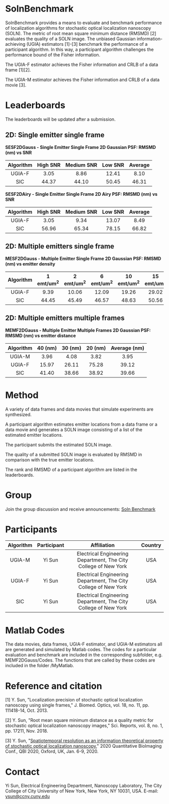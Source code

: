 # SolnBenchmark
SolnBenchmark provides a means to evaluate and benchmark performance of localization algorithms for stochastic optical localization nanoscopy (SOLN). The metric of root mean square minimum distance (RMSMD) [2] evaluates the quality of a SOLN image. The unbiased Gaussian information-achieving (UGIA) estimators [1]-[3] benchmark the performance of a participant algorithm. In this way, a participant algorithm challenges the performance bound of the Fisher information. 

The UGIA-F estimator achieves the Fisher information and CRLB of a data frame [1][2].

The UGIA-M estimator achieves the Fisher information and CRLB of a data movie [3].

# Leaderboards
The leaderboards will be updated after a submission. 

## 2D: Single emitter single frame

**SESF2DGauss - Single Emitter Single Frame 2D Gaussian PSF: RMSMD (nm) vs SNR**

| Algorithm |High SNR |Medium SNR |Low SNR |Average|
|:-------:|:------:|:--------:|:-----:|:-----:|
|UGIA-F     |3.05   |8.86     |12.41 |8.10  |
|SIC      |44.37  |44.10    |50.45 |46.31|

**SESF2DAiry - Single Emitter Single Frame 2D Airy PSF: RMSMD (nm) vs SNR**

| Algorithm |High SNR |Medium SNR |Low SNR |Average|
|:-------:|:------:|:--------:|:-----:|:-----:|
|UGIA-F     |3.05|9.34|13.07|8.49|
|SIC      |56.96|65.34|78.15|66.82|

## 2D: Multiple emitters single frame

**MESF2DGauss - Multiple Emitter Single Frame 2D Gaussian PSF: RMSMD (nm) vs emitter density**

| Algorithm |1 emt/um<sup>2</sup>|2 emt/um<sup>2</sup>|6 emt/um<sup>2</sup>|10 emt/um<sup>2</sup>|15 emt/um<sup>2</sup>|Average|
|:-------:|:------:|:--------:|:-----:|:-----:|:-----:|:-----:|
|UGIA-F     |9.39   |10.06     |12.09 |19.26  |29.02 |15.96|
|SIC        |44.45  |45.49     |46.57 |48.63  |50.56 |47.14|

## 2D: Multiple emitters multiple frames

**MEMF2DGauss - Multiple Emitter Multiple Frames 2D Gaussian PSF: RMSMD (nm) vs emitter distance**

|Algorithm|40 (nm)|30 (nm)|20 (nm)|Average (nm)|
|:-------:|:-----:|:-----:|:-----:|:-----:|
|UGIA-M   |3.96   |4.08   | 3.82  |3.95|
|UGIA-F   |15.97  |26.11  | 75.28 |39.12|
|SIC      |41.40  |38.66  | 38.92 |39.66|

# Method
A variety of data frames and data movies that simulate experiments are synthesized. 

A participant algorithm estimates emitter locations from a data frame or a data movie and generates a SOLN image consisting of a list of the estimated emitter locations. 

The participant submits the estimated SOLN image. 

The quality of a submitted SOLN image is evaluated by RMSMD in comparison with the true emitter locations. 

The rank and RMSMD of a participant algorithm are listed in the leaderboards. 

# Group
Join the group discussion and receive announcements: [Soln Benchmark](https://groups.google.com/forum/#!forum/soln-benchmark)

# Participants

|Algorithm |Participant |Affiliation |Country |
|:-------:|:------:|:--------:|:-----:|
|UGIA-M     |Yi Sun | Electrical Engineering Department, The City College of New York |USA |
|UGIA-F     |Yi Sun | Electrical Engineering Department, The City College of New York |USA |
|SIC      |Yi Sun | Electrical Engineering Department, The City College of New York |USA |

# Matlab Codes
The data movies, data frames, UGIA-F estimator, and UGIA-M estimators all are generated and simulated by Matlab codes. The codes for a particular evaluation and benchmark are included in the corresponding subfolder, e.g. MEMF2DGauss/Codes. The functions that are called by these codes are included in the folder /MyMatlab. 

# Reference and citation
[1] Y. Sun, "Localization precision of stochastic optical localization nanoscopy using single frames," J. Biomed. Optics, vol. 18, no. 11, pp. 111418-14, Oct. 2013.

[2] Y. Sun, "Root mean square minimum distance as a quality metric for stochastic optical localization nanoscopy images," Sci. Reports, vol. 8, no. 1, pp. 17211, Nov. 2018.

[3] Y. Sun, "[Spatiotemporal resolution as an information theoretical property of stochastic optical localization nanoscopy](https://www.researchgate.net/publication/335798848_Spatiotemporal_Resolution_as_an_Information_Theoretical_Property_of_Stochastic_Optical_Localization_Nanoscopy)," 2020 Quantitative BioImaging Conf., QBI 2020, Oxford, UK, Jan. 6-9, 2020. 

# Contact

Yi Sun, Electrical Engineering Department, Nanoscopy Laboratory, The City College of City University of New York, New York, NY 10031, USA. E-mail: ysun@ccny.cuny.edu

